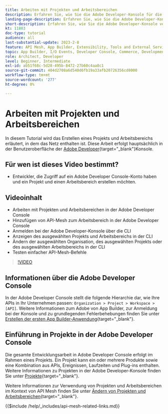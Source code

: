 ```yaml
---
title: Arbeiten mit Projekten und Arbeitsbereichen
description: Erfahren Sie, wie Sie die Adobe Developer-Konsole für die Arbeit mit Projekten und Arbeitsbereichen verwenden.
landing-page-description: Erfahren Sie, wie Sie die Adobe Developer-Konsole verwenden. Erfahren Sie mehr über Projekte und Arbeitsbereiche, die mit API Mesh verwendet werden können.
short-description: Erfahren Sie, wie Sie die Adobe Developer-Konsole verwenden. Erfahren Sie mehr über Projekte und Arbeitsbereiche, die mit API Mesh verwendet werden können.
kt: 11803
doc-type: tutorial
audience: all
last-substantial-update: 2023-2-8
feature: API Mesh, App Builder, Extensibility, Tools and External Services, Backend Development
topic: App Builder, I/O Events, Developer Console, Commerce, Development, Integrations
role: Architect, Developer
level: Beginner, Intermediate
exl-id: ab51f68c-5d28-495b-8472-27b60c4aa8c1
source-git-commit: 404d2708a6d540d6fb19a33afb20726356cd8000
workflow-type: tm+mt
source-wordcount: '277'
ht-degree: 0%

---
```


# Arbeiten mit Projekten und Arbeitsbereichen

In diesem Tutorial wird das Erstellen eines Projekts und Arbeitsbereichs erläutert, in dem das Netz enthalten ist. Diese Arbeit erfolgt hauptsächlich in der Benutzeroberfläche der [Adobe Developer](https://developer.adobe.com/console){target="_blank"}Konsole.

## Für wen ist dieses Video bestimmt?

* Entwickler, die Zugriff auf ein Adobe Developer Console-Konto haben und ein Projekt und einen Arbeitsbereich erstellen möchten.

## Videoinhalt

* Arbeiten mit Projekten und Arbeitsbereichen in der Adobe Developer Console
* Hinzufügen von API-Mesh zum Arbeitsbereich in der Adobe Developer Console
* Anmelden bei der Adobe Developer-Konsole über die CLI
* Anzeigen des ausgewählten Projekts und Arbeitsbereichs in der CLI
* Ändern der ausgewählten Organisation, des ausgewählten Projekts oder des ausgewählten Arbeitsbereichs in der CLI
* Testen einfacher API-Mesh-Befehle

>[!VIDEO](https://video.tv.adobe.com/v/3414123?quality=12&learn=on)

## Informationen über die Adobe Developer Console

In der Adobe Developer Console stellt die folgende Hierarchie dar, wie Ihre APIs in Ihr Unternehmen passen: `Organization > Project > Workspace > [API]`. Weitere Informationen zum Adobe von App Builder, zur Anmeldung bei der Konsole und zu grundlegenden Fehlerbehebungen finden Sie unter [Erstellen der ersten App Builder-Anwendung](https://developer.adobe.com/app-builder/docs/getting_started/first_app/){target="_blank"}.

## Einführung in Projekte in der Adobe Developer Console

Die gesamte Entwicklungsarbeit in Adobe Developer Console erfolgt im Rahmen eines Projekts. Ein Projekt kann ein oder mehrere Produkte sowie eine Kombination aus APIs, Ereignissen, Laufzeiten und Plug-ins enthalten. Weitere Informationen zu Projekten in der Adobe Developer-Konsole finden Sie unter [Projekte](https://developer.adobe.com/developer-console/docs/guides/projects/){target="_blank"}.

Weitere Informationen zur Verwendung von Projekten und Arbeitsbereichen im Kontext von API Mesh finden Sie unter [Ändern von Projekten und Arbeitsbereichen](https://developer.adobe.com/graphql-mesh-gateway/gateway/create-mesh/#modify-projects-and-workspaces){target="_blank"}.

{{$include /help/_includes/api-mesh-related-links.md}}
